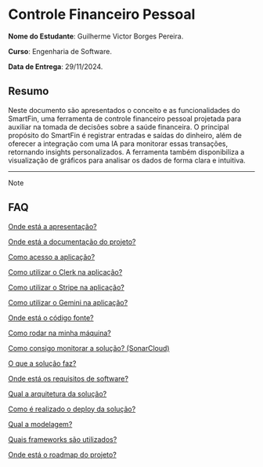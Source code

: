 # Controle Financeiro Pessoal

**Nome do Estudante**: Guilherme Victor Borges Pereira.

**Curso**: Engenharia de Software.

**Data de Entrega**: 29/11/2024.

## Resumo

Neste documento são apresentados o conceito e as funcionalidades do SmartFin, uma ferramenta de controle financeiro pessoal projetada para auxiliar na tomada de decisões sobre a saúde financeira. O principal propósito do SmartFin é registrar entradas e saídas do dinheiro, além de oferecer a integração com uma IA para monitorar essas transações, retornando insights personalizados. A ferramenta também disponibiliza a visualização de gráficos para analisar os dados de forma clara e intuitiva.

---

> [!NOTE]
>
> ## FAQ
>
> [Onde está a apresentação?](https://catolicasc-my.sharepoint.com/:p:/g/personal/gu_pereira_catolicasc_edu_br/EXXAY3XXLqpIsN8snqI4x-ABsCdNR1_K5UQ4nvpuTyYLtg?e=5b0OIV)
>
> [Onde está a documentação do projeto?](https://github.com/GVBP/CatolicaSC-Portfolio/wiki)
>
> [Como acesso a aplicação?](https://github.com/GVBP/CatolicaSC-Portfolio/wiki/GetAccess)
>
> [Como utilizar o Clerk na aplicação?](https://github.com/GVBP/CatolicaSC-Portfolio/wiki/GetAccess#como-utilizar-o-clerk-na-aplica%C3%A7%C3%A3o)
>
> [Como utilizar o Stripe na aplicação?](https://github.com/GVBP/CatolicaSC-Portfolio/wiki/GetAccess#como-utilizar-o-stripe-na-aplica%C3%A7%C3%A3o)
>
> [Como utilizar o Gemini na aplicação?](https://github.com/GVBP/CatolicaSC-Portfolio/wiki/GetAccess#como-utilizar-o-gemini-na-aplica%C3%A7%C3%A3o)
>
> [Onde está o código fonte?](https://github.com/GVBP/SmartFin)
>
> [Como rodar na minha máquina?](https://github.com/GVBP/CatolicaSC-Portfolio/wiki/GetStarted)
>
> [Como consigo monitorar a solução? (SonarCloud)](https://sonarcloud.io/summary/overall?id=GVBP_SmartFin)
>
> [O que a solução faz?](https://github.com/GVBP/CatolicaSC-Portfolio/wiki/DescricaoProjeto)
>
> [Onde está os requisitos de software?](https://github.com/GVBP/CatolicaSC-Portfolio/wiki/EspecificacaoTecnica#21-requisitos-de-software)
>
> [Qual a arquitetura da solução?](https://github.com/GVBP/CatolicaSC-Portfolio/wiki/EspecificacaoTecnica#221-vis%C3%A3o-inicial-da-arquitetura)
>
> [Como é realizado o deploy da solução?](https://github.com/GVBP/SmartFin/actions)
>
> [Qual a modelagem?](https://github.com/GVBP/CatolicaSC-Portfolio/wiki/EspecificacaoTecnica#224-modelagem-banco-de-dados)
>
> [Quais frameworks são utilizados?](https://github.com/GVBP/CatolicaSC-Portfolio/wiki/EspecificacaoTecnica#23-stack-tecnol%C3%B3gica)
>
> [Onde está o roadmap do projeto?](https://github.com/users/GVBP/projects/2)
